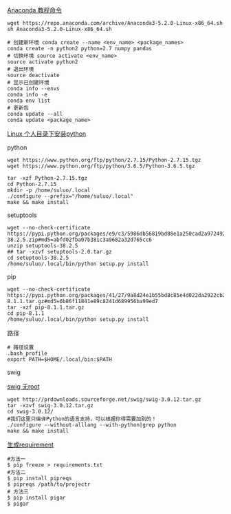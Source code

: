 [Anaconda 教程命令](https://blog.csdn.net/u012151283/article/details/54145347)

```
wget https://repo.anaconda.com/archive/Anaconda3-5.2.0-Linux-x86_64.sh
sh Anaconda3-5.2.0-Linux-x86_64.sh

# 创建新环境 conda create --name <env_name> <package_names>
conda create -n python2 python=2.7 numpy pandas
# 切换环境 source activate <env_name>
source activate python2
# 退出环境
source deactivate
# 显示已创建环境
conda info --envs
conda info -e
conda env list
# 更新包
conda update --all
conda update <package_name>
```

[Linux 个人目录下安装python](http://blog.csdn.net/dream_angel_z/article/details/51338546)

python

```
wget https://www.python.org/ftp/python/2.7.15/Python-2.7.15.tgz
wget https://www.python.org/ftp/python/3.6.5/Python-3.6.5.tgz

tar -xzf Python-2.7.15.tgz
cd Python-2.7.15
mkdir -p /home/suluo/.local 
./configure --prefix="/home/suluo/.local"
make && make install
```

setuptools

```
wget --no-check-certificate https://pypi.python.org/packages/e9/c3/5986db56819bd88e1a250cad2a97249211686b1b7b5d95f9ab64d403a2cb/setuptools-38.2.5.zip#md5=abfd02fba07b381c3a9682a32d765cc6
unzip setuptools-38.2.5   
## tar -xzvf setuptools-2.0.tar.gz
cd setuptools-38.2.5
/home/suluo/.local/bin/python setup.py install
```

pip

```
wget --no-check-certificate https://pypi.python.org/packages/41/27/9a8d24e1b55bd8c85e4d022da2922cb206f183e2d18fee4e320c9547e751/pip-8.1.1.tar.gz#md5=6b86f11841e89c8241d689956ba99ed7
tar -xzf pip-8.1.1.tar.gz
cd pip-8.1.1
/home/suluo/.local/bin/python setup.py install
```

路径

```
# 路径设置
.bash_profile
export PATH=$HOME/.local/bin:$PATH
```

swig

[swig 无root](http://www.voidcn.com/article/p-xkijjfbj-eu.html)

```
wget http://prdownloads.sourceforge.net/swig/swig-3.0.12.tar.gz
tar -xzvf swig-3.0.12.tar.gz
cd swig-3.0.12/
#我们这里只编译Python的语言支持，可以根据你得需要加别的！
./configure --without-alllang --with-python|grep python
make && make install
```

[生成requirement](https://my.oschina.net/zhangzhe/blog/413781)

```
#方法一
$ pip freeze > requirements.txt
#方法二
$ pip install pipreqs
$ pipreqs /path/to/projectr
# 方法三
$ pip install pigar
$ pigar
```



